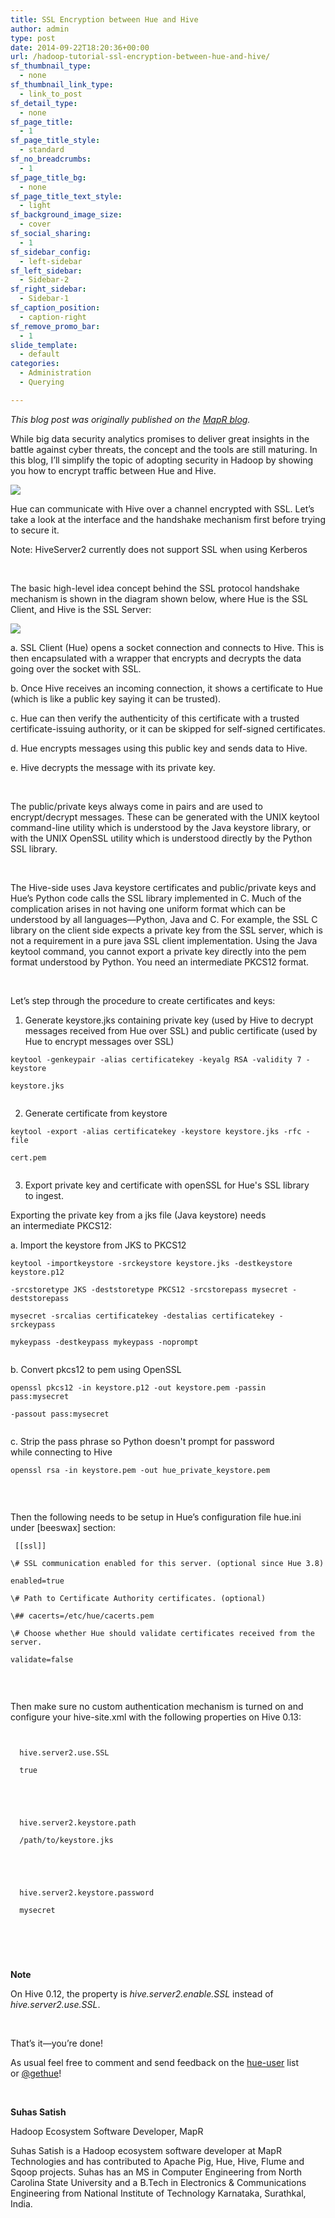 ```yaml
---
title: SSL Encryption between Hue and Hive
author: admin
type: post
date: 2014-09-22T18:20:36+00:00
url: /hadoop-tutorial-ssl-encryption-between-hue-and-hive/
sf_thumbnail_type:
  - none
sf_thumbnail_link_type:
  - link_to_post
sf_detail_type:
  - none
sf_page_title:
  - 1
sf_page_title_style:
  - standard
sf_no_breadcrumbs:
  - 1
sf_page_title_bg:
  - none
sf_page_title_text_style:
  - light
sf_background_image_size:
  - cover
sf_social_sharing:
  - 1
sf_sidebar_config:
  - left-sidebar
sf_left_sidebar:
  - Sidebar-2
sf_right_sidebar:
  - Sidebar-1
sf_caption_position:
  - caption-right
sf_remove_promo_bar:
  - 1
slide_template:
  - default
categories:
  - Administration
  - Querying

---
```

_This blog post was originally published on the_ [_MapR blog_][1]_._

While big data security analytics promises to deliver great insights in the battle against cyber threats, the concept and the tools are still maturing. In this blog, I’ll simplify the topic of adopting security in Hadoop by showing you how to encrypt traffic between Hue and Hive.

[<img src="https://cdn.gethue.com/uploads/2014/09/hue-ssl-hive.jpg" />][2]

Hue can communicate with Hive over a channel encrypted with SSL. Let’s take a look at the interface and the handshake mechanism first before trying to secure it.

Note: HiveServer2 currently does not support SSL when using Kerberos

&nbsp;

The basic high-level idea concept behind the SSL protocol handshake mechanism is shown in the diagram shown below, where Hue is the SSL Client, and Hive is the SSL Server:

[<img src="https://cdn.gethue.com/uploads/2014/09/huehive_img1.png"  />][3]

a. SSL Client (Hue) opens a socket connection and connects to Hive. This is then encapsulated with a wrapper that encrypts and decrypts the data going over the socket with SSL.

b. Once Hive receives an incoming connection, it shows a certificate to Hue (which is like a public key saying it can be trusted).

c. Hue can then verify the authenticity of this certificate with a trusted certificate-issuing authority, or it can be skipped for self-signed certificates.

d. Hue encrypts messages using this public key and sends data to Hive.

e. Hive decrypts the message with its private key.

&nbsp;

The public/private keys always come in pairs and are used to encrypt/decrypt messages. These can be generated with the UNIX keytool command-line utility which is understood by the Java keystore library, or with the UNIX OpenSSL utility which is understood directly by the Python SSL library.

&nbsp;

The Hive-side uses Java keystore certificates and public/private keys and Hue’s Python code calls the SSL library implemented in C. Much of the complication arises in not having one uniform format which can be understood by all languages—Python, Java and C. For example, the SSL C library on the client side expects a private key from the SSL server, which is not a requirement in a pure java SSL client implementation. Using the Java keytool command, you cannot export a private key directly into the pem format understood by Python. You need an intermediate PKCS12 format.

&nbsp;

Let’s step through the procedure to create certificates and keys:

1) Generate keystore.jks containing private key (used by Hive to decrypt messages received from Hue over SSL) and public certificate (used by Hue to encrypt messages over SSL)

<pre><code class="bash">keytool -genkeypair -alias certificatekey -keyalg RSA -validity 7 -keystore

keystore.jks

</code></pre>

2) Generate certificate from keystore

<pre><code class="bash">keytool -export -alias certificatekey -keystore keystore.jks -rfc -file

cert.pem

</code></pre>

3) Export private key and certificate with openSSL for Hue's SSL library to ingest.

Exporting the private key from a jks file (Java keystore) needs an intermediate PKCS12:

a. Import the keystore from JKS to PKCS12

<pre><code class="bash">keytool -importkeystore -srckeystore keystore.jks -destkeystore keystore.p12

-srcstoretype JKS -deststoretype PKCS12 -srcstorepass mysecret -deststorepass

mysecret -srcalias certificatekey -destalias certificatekey -srckeypass

mykeypass -destkeypass mykeypass -noprompt

</code></pre>

b. Convert pkcs12 to pem using OpenSSL

<pre><code class="bash">openssl pkcs12 -in keystore.p12 -out keystore.pem -passin pass:mysecret

-passout pass:mysecret

</code></pre>

c. Strip the pass phrase so Python doesn't prompt for password while connecting to Hive

<pre><code class="bash">openssl rsa -in keystore.pem -out hue_private_keystore.pem

</code></pre>

&nbsp;

Then the following needs to be setup in Hue’s configuration file hue.ini under [beeswax] section:

<pre><code class="bash"> [[ssl]]

\# SSL communication enabled for this server. (optional since Hue 3.8)

enabled=true

\# Path to Certificate Authority certificates. (optional)

\## cacerts=/etc/hue/cacerts.pem

\# Choose whether Hue should validate certificates received from the server.

validate=false

</code></pre>

&nbsp;

Then make sure no custom authentication mechanism is turned on and configure your hive-site.xml with the following properties on Hive 0.13:

<pre><code class="xml"> <property>

  <name>hive.server2.use.SSL</name>

  <value>true</value>

</property>

<property>

  <name>hive.server2.keystore.path</name>

  <value>/path/to/keystore.jks</value>

</property>

<property>

  <name>hive.server2.keystore.password</name>

  <value>mysecret</value>

</property>

</code></pre>

&nbsp;

**Note**

On Hive 0.12, the property is _hive.server2.enable.SSL_ instead of _hive.server2.use.SSL_.

&nbsp;

That’s it—you’re done!

As usual feel free to comment and send feedback on the [hue-user][4] list or [@gethue][5]!

&nbsp;

**Suhas Satish**

Hadoop Ecosystem Software Developer, MapR

Suhas Satish is a Hadoop ecosystem software developer at MapR Technologies and has contributed to Apache Pig, Hue, Hive, Flume and Sqoop projects. Suhas has an MS in Computer Engineering from North Carolina State University and a B.Tech in Electronics & Communications Engineering from National Institute of Technology Karnataka, Surathkal, India.

 [1]: https://www.mapr.com/blog/ssl-encryption-between-hue-and-hive
 [2]: https://cdn.gethue.com/uploads/2014/09/hue-ssl-hive.jpg
 [3]: https://cdn.gethue.com/uploads/2014/09/huehive_img1.png
 [4]: http://groups.google.com/a/cloudera.org/group/hue-user
 [5]: https://twitter.com/gethue
